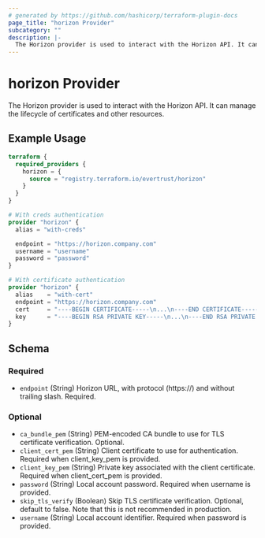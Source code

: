 ```yaml
---
# generated by https://github.com/hashicorp/terraform-plugin-docs
page_title: "horizon Provider"
subcategory: ""
description: |-
  The Horizon provider is used to interact with the Horizon API. It can manage the lifecycle of certificates and other resources.
---
```


# horizon Provider

The Horizon provider is used to interact with the Horizon API. It can manage the lifecycle of certificates and other resources.

## Example Usage

```terraform
terraform {
  required_providers {
    horizon = {
      source = "registry.terraform.io/evertrust/horizon"
    }
  }
}

# With creds authentication
provider "horizon" {
  alias = "with-creds"

  endpoint = "https://horizon.company.com"
  username = "username"
  password = "password"
}

# With certificate authentication
provider "horizon" {
  alias    = "with-cert"
  endpoint = "https://horizon.company.com"
  cert     = "----BEGIN CERTIFICATE-----\n...\n----END CERTIFICATE-----\n"
  key      = "----BEGIN RSA PRIVATE KEY-----\n...\n----END RSA PRIVATE KEY-----"
}
```

<!-- schema generated by tfplugindocs -->
## Schema

### Required

- `endpoint` (String) Horizon URL, with protocol (https://) and without trailing slash. Required.

### Optional

- `ca_bundle_pem` (String) PEM-encoded CA bundle to use for TLS certificate verification. Optional.
- `client_cert_pem` (String) Client certificate to use for authentication. Required when client_key_pem is provided.
- `client_key_pem` (String) Private key associated with the client certificate. Required when client_cert_pem is provided.
- `password` (String) Local account password. Required when username is provided.
- `skip_tls_verify` (Boolean) Skip TLS certificate verification. Optional, default to false. Note that this is not recommended in production.
- `username` (String) Local account identifier. Required when password is provided.
